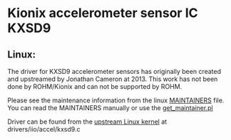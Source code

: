 # Kionix accelerometer sensor IC KXSD9

## Linux:

The driver for KXSD9 accelerometer sensors has originally been created and upstreamed by Jonathan Cameron at 2013. This work has not been done by ROHM/Kionix and can not be supported by ROHM.

Please see the maintenance information from the linux
[MAINTAINERS](https://git.kernel.org/pub/scm/linux/kernel/git/torvalds/linux.git/tree/MAINTAINERS) file. You can read the MAINTAINERS manually or use the [get_maintainer.pl](https://git.kernel.org/pub/scm/linux/kernel/git/torvalds/linux.git/tree/scripts/get_maintainer.pl)

Driver can be found from the [upstream Linux kernel](https://www.kernel.org) at drivers/iio/accel/kxsd9.c
